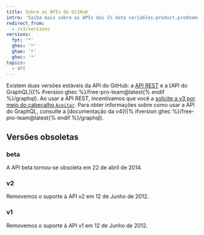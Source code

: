 ```yaml
---
title: Sobre as APIs do GitHub
intro: 'Saiba mais sobre as APIs dos {% data variables.product.prodname_dotcom %} para estender e personalizar sua experiência no {% data variables.product.prodname_dotcom %}.'
redirect_from:
  - /v3/versions
versions:
  fpt: '*'
  ghes: '*'
  ghae: '*'
  ghec: '*'
topics:
  - API
---
```


Existem duas versões estáveis da API do GitHub: a [API REST](/rest) e a [API do GraphQL]({% ifversion ghec %}/free-pro-team@latest{% endif %}/graphql). Ao usar a API REST, incentivamos que você a [solicite a v3 por meio do cabeçalho `Aceitar`](/v3/media/#request-specific-version). Para obter informações sobre como usar a API do GraphQL, consulte a [documentação da v4]({% ifversion ghec %}/free-pro-team@latest{% endif %}/graphql).

## Versões obsoletas

### beta

A API beta tornou-se obsoleta em 22 de abril de 2014.

### v2

Removemos o suporte à API v2 em 12 de Junho de 2012.

### v1

Removemos o suporte à API v1 em 12 de Junho de 2012.

